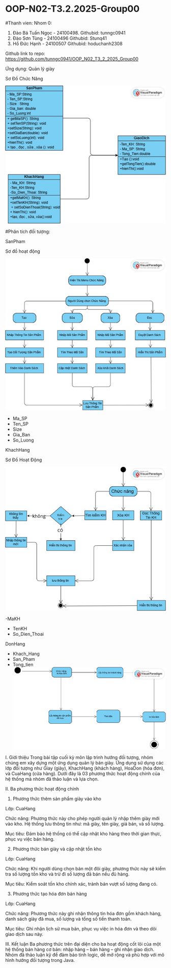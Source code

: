 # OOP-N02-T3.2.2025-Group00

#Thanh vien:
Nhom 0:
1. Đào Bá Tuấn Ngọc - 24100498. Githubid: tunngc0941
2. Đào Sơn Tùng - 24100496 Githubid: Stunq41
3. Hồ Đức Hạnh - 24100507 Githubid: hoduchanh2308

Github link to repo: https://github.com/tunngc0941/OOP_N02_T3_2_2025_Group00

Ứng dụng: Quản lý giày

Sơ Đồ Chức Năng 

<img src='anh/Sơ Đồ Chức Năng_.jpg'>

#Phân tích đối tượng:

SanPham

Sơ đồ hoạt động 

<img src='anh/SanPham.jpg'>

- Ma_SP
- Ten_SP
- Size
- Gia_Ban
- So_Luong

KhachHang

Sơ Đồ Hoạt Động 

<img src='anh/KhachHang.jpg'>

-MaKH
- TenKH
- So_Dien_Thoai

DonHang

- Khach_Hang
- San_Pham
- Tong_tien
  <img src='anh/hanhgg.jpeg'>

I. Giới thiệu
Trong bài tập cuối kỳ môn lập trình hướng đối tượng, nhóm chúng em xây dựng một ứng dụng quản lý bán giày. Ứng dụng sử dụng các lớp đối tượng như Giay (giày), KhachHang (khách hàng), HoaDon (hóa đơn), và CuaHang (cửa hàng). Dưới đây là 03 phương thức hoạt động chính của hệ thống mà nhóm đã thảo luận và lựa chọn.

II. Ba phương thức hoạt động chính
1. Phương thức thêm sản phẩm giày vào kho

Lớp: CuaHang

Chức năng: Phương thức này cho phép người quản lý nhập thêm giày mới vào kho. Hệ thống lưu thông tin như: mã giày, tên giày, giá bán, và số lượng.

Mục tiêu: Đảm bảo hệ thống có thể cập nhật kho hàng theo thời gian thực, phục vụ việc bán hàng.

2. Phương thức bán giày và cập nhật tồn kho

Lớp: CuaHang

Chức năng: Khi người dùng chọn bán một đôi giày, phương thức này sẽ kiểm tra số lượng tồn kho và trừ đi số lượng đã bán nếu đủ hàng.

Mục tiêu: Kiểm soát tồn kho chính xác, tránh bán vượt số lượng đang có.

3. Phương thức tạo hóa đơn bán hàng

Lớp: CuaHang

Chức năng: Phương thức này ghi nhận thông tin hóa đơn gồm khách hàng, danh sách giày đã mua, số lượng và tổng số tiền thanh toán.

Mục tiêu: Ghi nhận lịch sử mua bán, phục vụ việc in hóa đơn và theo dõi giao dịch sau này.

III. Kết luận
Ba phương thức trên đại diện cho ba hoạt động cốt lõi của một hệ thống bán hàng cơ bản: nhập hàng – bán hàng – ghi nhận giao dịch. Nhóm đã thảo luận kỹ để đảm bảo tính logic, dễ mở rộng và phù hợp với mô hình hướng đối tượng trong Java.

